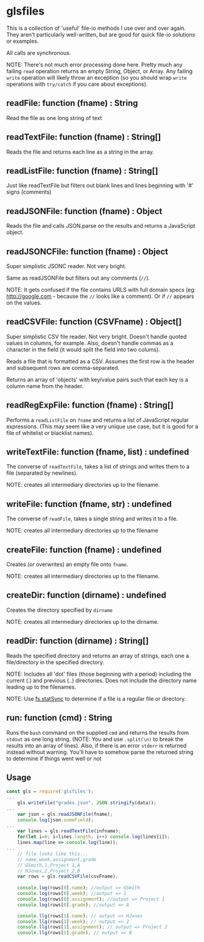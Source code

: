# glsfiles

This is a collection of 'useful' file-io methods I use over and over again. They aren't particularly well-written, but are good for quick file-io solutions or examples.

All calls are synchronous.

NOTE: There's not much error processing done here. Pretty much any failing `read` operation returns an empty String, Object, or Array. Any failing `write` operation will likely throw an exception (so you should wrap `write` operations with `try/catch` if you care about exceptions).

## readFile: function (fname) : String

Read the file as one long string of text

## readTextFile: function (fname) : String[]

Reads the file and returns each line as a string in the array.

## readListFile: function (fname) : String[]

Just like readTextFile but filters out blank lines and lines beginning with '#' signs (comments)

## readJSONFile: function (fname) : Object

Reads the file and calls JSON.parse on the results and returns a JavaScript object.

## readJSONCFile: function (fname) : Object

Super simplistic JSONC reader. Not very bright.

Same as readJSONFile but filters out any comments (`//`). 

NOTE: It gets confused if the file contains URLS with full domain specs (eg: http://google.com - because the `//` looks like a comment). Or if `//` appears on the values.

## readCSVFile: function (CSVFname) : Object[]

Super simplistic CSV file reader. Not very bright. Doesn't handle quoted values in columns, for example. Also, doesn't handle commas as a character in the field (it would split the field into two colums).

Reads a file that is formatted as a CSV. Assumes the first row is the header and subsequent rows are comma-separated.

Returns an array of 'objects' with key/value pairs such that each key is a column name from the header.

## readRegExpFile: function (fname) : String[]

Performs a `readListFile` on `fname` and returns a list of JavaScript regular expressions. (This may seem like a very unique use case, but it is good for a file of whitelist or blacklist names).

## writeTextFile: function (fname, list) : undefined

The converse of `readTextFile`, takes a list of strings and writes them to a file (separated by newlines).

NOTE: creates all intermediary directories up to the filename.

## writeFile: function (fname, str) : undefined

The converse of `readFile`, takes a single string and writes it to a file.

NOTE: creates all intermediary directories up to the filename

## createFile: function (fname) : undefined

Creates (or overwrites) an empty file onto `fname`.

NOTE: creates all intermediary directories up to the filename.

## createDir: function (dirname) : undefined

Creates the directory specified by `dirname`

NOTE: creates all intermediary directories up to the dirname.

## readDir: function (dirname) : String[]

Reads the specified directory and returns an array of strings, each one a file/directory in the specified directory.

NOTE: Includes all 'dot' files (those beginning with a period) including the current (.) and previous (..) directories. Does not include the directory name leading up to the filenames.

NOTE: Use [fs.statSync](https://nodejs.org/api/fs.html#fs_fs_statsync_path_options) to determine if a file is a regular file or directory.

## run: function (cmd) : String

Runs the `bash` command on the supplied `cmd` and returns the results from `stdout` as one long string. (NOTE: You and use `.split(\n)` to break the results into an array of lines). Also, if there is an error `stderr` is returned instead without warning. You'll have to somehow parse the returned string to determine if things went well or not

## Usage

```javascript
const gls = require('glsfiles');
...
	gls.writeFile("grades.json", JSON.stringify(data));
...
    var json = gls.readJSONFile(fname);
    console.log(json.someField);
...
    var lines = gls.readTextFile(infname);
    for(let i=0; i<lines.length; i++) console.log(lines[i]);
    lines.map(line => console.log(line));
...
    // file looks like this...
    // name,week,assignment,grade
    // GSmith,1,Project 1,A
    // HJones,2,Project 2,B
    var rows = gls.readCSVFile(csvFname);
    
    console.log(rows[0].name); //output => GSmith
    console.log(rows[0].week); //output => 1
    console.log(rows[0].assignment); //output => Project 1
    console.log(rows[0].grade); //output => A

    console.llg(rows[1].name); // output => HJones
    console.llg(rows[1].week); // output => 2
    console.llg(rows[1].assignment); // output => Project 2
    console.llg(rows[1].grade); // output => B
```